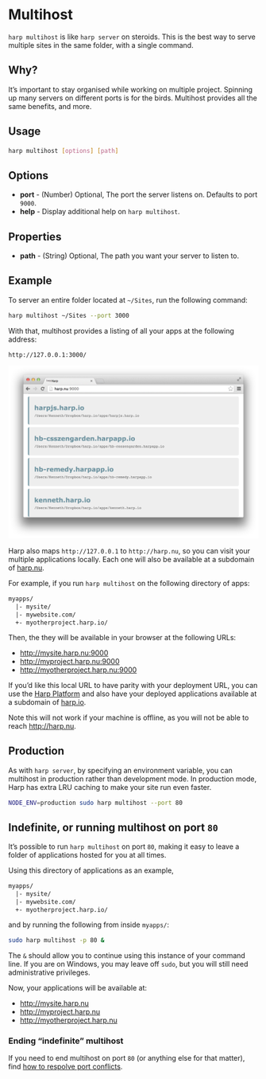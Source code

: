 # Multihost

`harp multihost` is like `harp server` on steroids. This is the best way to serve multiple sites in the same folder, with a single command.

## Why?

It’s important to stay organised while working on multiple project. Spinning up many servers on different ports is for the birds. Multihost provides all the same benefits, and more.

## Usage

```sh
harp multihost [options] [path]
```

## Options

- **port** - (Number) Optional, The port the server listens on. Defaults to port `9000`.
- **help** - Display additional help on `harp multihost`.

## Properties

- **path** - (String) Optional, The path you want your server to listen to.

## Example

To server an entire folder located at `~/Sites`, run the following command:

```sh
harp multihost ~/Sites --port 3000
```

With that, multihost provides a listing of all your apps at the following address:

```
http://127.0.0.1:3000/
```

![Multihost listing view](../images/multihost-1.png)

Harp also maps `http://127.0.0.1` to `http://harp.nu`, so you can visit your multiple applications locally. Each one will also be available at a subdomain of [harp.nu](http://harp.nu).

For example, if you run `harp multihost` on the following directory of apps:

```
myapps/
  |- mysite/
  |- mywebsite.com/
  +- myotherproject.harp.io/
```

Then, the they will be available in your browser at the following URLs:

- http://mysite.harp.nu:9000
- http://myproject.harp.nu:9000
- http://myotherproject.harp.nu:9000

If you’d like this local URL to have parity with your deployment URL, you can use the [Harp Platform](../deployment/harp-platform) and also have your deployed applications available at a subdomain of [harp.io](http://harp.io).

Note this will not work if your machine is offline, as you will not be able to reach http://harp.nu.

## Production

As with `harp server`, by specifying an environment variable, you can multihost in production rather than development mode. In production mode, Harp has extra LRU caching to make your site run even faster.

```sh
NODE_ENV=production sudo harp multihost --port 80
```

## Indefinite, or running multihost on port `80`

It’s possible to run `harp multihost` on port `80`, making it easy to leave a folder of applications hosted for you at all times.

Using this directory of applications as an example,

```
myapps/
  |- mysite/
  |- mywebsite.com/
  +- myotherproject.harp.io/
```

and by running the following from inside `myapps/`:

```sh
sudo harp multihost -p 80 &
```

The `&` should allow you to continue using this instance of your command line. If you are on Windows, you may leave off `sudo`, but you will still need administrative privileges.

Now, your applications will be available at:

- http://mysite.harp.nu
- http://myproject.harp.nu
- http://myotherproject.harp.nu

### Ending “indefinite” multihost

If you need to end multihost on port `80` (or anything else for that matter), find [how to respolve port conflicts](port-conflicts).
